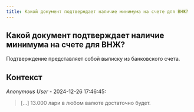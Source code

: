 ```yaml
---
title: Какой документ подтверждает наличие минимума на счете для ВНЖ?
---
```


## Какой документ подтверждает наличие минимума на счете для ВНЖ?

Подтверждение представляет собой выписку из банковского счета.

## Контекст

_Anonymous User_ - 2024-12-26 17:46:45:

> [...] 13.000 лари в любом валюте достаточно будет.
